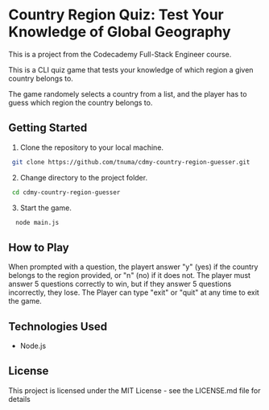 # Country Region Quiz: Test Your Knowledge of Global Geography

This is a project from the Codecademy Full-Stack Engineer course.

This is a CLI quiz game that tests your knowledge of which region a given country belongs to.

The game randomely selects a country from a list, and the player has to guess which region the country belongs to.

## Getting Started

1.  Clone the repository to your local machine.

```bash
 git clone https://github.com/tnuma/cdmy-country-region-guesser.git
```

2.  Change directory to the project folder.

```bash
 cd cdmy-country-region-guesser
```

3. Start the game.

```bash
  node main.js
```

## How to Play
When prompted with a question, the playert answer "y" (yes) if the country belongs to the region provided, or "n" (no) if it does not. The player must answer 5 questions correctly to win, but if they answer 5 questions incorrectly, they lose. The Player can type "exit" or "quit" at any time to exit the game.

## Technologies Used
- Node.js

## License
This project is licensed under the MIT License - see the LICENSE.md file for details